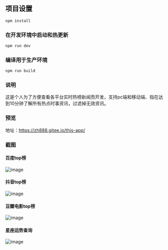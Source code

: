 
## 项目设置

```sh
npm install
```

### 在开发环境中启动和热更新

```sh
npm run dev
```

### 编译用于生产环境

```sh
npm run build
```

### 说明
这是个人为了方便查看各平台实时热榜新闻而开发，支持pc端和移动端、指在达到10分钟了解所有热点时事资讯，过滤掉无效资讯。

### 预览
地址：https://zh888.gitee.io/this-app/

### 截图

#### 百度top榜
![image](https://github.com/huiJeck/hot-list/assets/22268904/b6e63a5d-27d3-466d-a888-d596611fed0a)

#### 抖音top榜
![image](https://github.com/huiJeck/hot-list/assets/22268904/da7a44a2-48a8-4de4-94bd-ab079c602b54)

#### 豆瓣电影top榜
![image](https://github.com/huiJeck/hot-list/assets/22268904/90a2508d-0819-4eb0-82df-7c55f2e801ae)

#### 星座运势查询
![image](https://github.com/huiJeck/hot-list/assets/22268904/0dfdea8a-35a2-4381-811c-7879433930e3)


